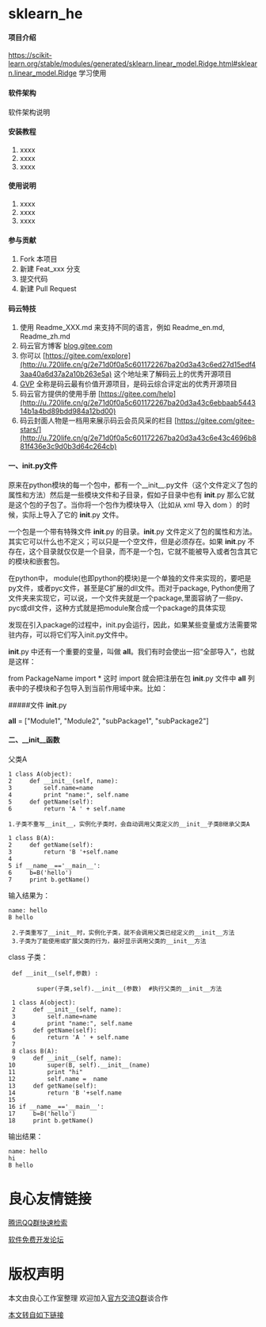 # sklearn_he

#### 项目介绍
https://scikit-learn.org/stable/modules/generated/sklearn.linear_model.Ridge.html#sklearn.linear_model.Ridge 学习使用

#### 软件架构
软件架构说明


#### 安装教程

1. xxxx
2. xxxx
3. xxxx

#### 使用说明

1. xxxx
2. xxxx
3. xxxx

#### 参与贡献

1. Fork 本项目
2. 新建 Feat_xxx 分支
3. 提交代码
4. 新建 Pull Request


#### 码云特技

1. 使用 Readme\_XXX.md 来支持不同的语言，例如 Readme\_en.md, Readme\_zh.md
2. 码云官方博客 [blog.gitee.com](http://u.720life.cn/g/4d9d51ba66eeb41dfb9759648c593bf554785fd0e6ab49d2f13e98afcb69bbc7)
3. 你可以 [https://gitee.com/explore](http://u.720life.cn/g/2e71d0f0a5c601172267ba20d3a43c6ed27d15edf43aa40a6d37a2a10b263e5a) 这个地址来了解码云上的优秀开源项目
4. [GVP](http://u.720life.cn/g/2e71d0f0a5c601172267ba20d3a43c6eb5ad9b84ebe402667383e4a11c785b2d) 全称是码云最有价值开源项目，是码云综合评定出的优秀开源项目
5. 码云官方提供的使用手册 [https://gitee.com/help](http://u.720life.cn/g/2e71d0f0a5c601172267ba20d3a43c6ebbaab544314b1a4bd89bdd984a12bd00)
6. 码云封面人物是一档用来展示码云会员风采的栏目 [https://gitee.com/gitee-stars/](http://u.720life.cn/g/2e71d0f0a5c601172267ba20d3a43c6e43c4696b881f436e3c9d0b3d64c264cb)

#### 一、__init__.py文件

原来在python模块的每一个包中，都有一个__init__.py文件（这个文件定义了包的属性和方法）然后是一些模块文件和子目录，假如子目录中也有 __init__.py 那么它就是这个包的子包了。当你将一个包作为模块导入（比如从 xml 导入 dom ）的时候，实际上导入了它的 __init__.py 文件。

一个包是一个带有特殊文件 __init__.py 的目录。__init__.py 文件定义了包的属性和方法。其实它可以什么也不定义；可以只是一个空文件，但是必须存在。如果 __init__.py 不存在，这个目录就仅仅是一个目录，而不是一个包，它就不能被导入或者包含其它的模块和嵌套包。

在python中， module(也即python的模块)是一个单独的文件来实现的，要吧是py文件，或者pyc文件，甚至是C扩展的dll文件。而对于package, Python使用了文件夹来实现它，可以说，一个文件夹就是一个package,里面容纳了一些py、pyc或dll文件，这种方式就是把module聚合成一个package的具体实现

发现在引入package的过程中，init.py会运行，因此，如果某些变量或方法需要常驻内存，可以将它们写入init.py文件中。

__init__.py 中还有一个重要的变量，叫做 __all__。我们有时会使出一招“全部导入”，也就是这样：

from PackageName import *
这时 import 就会把注册在包 __init__.py 文件中 __all__ 列表中的子模块和子包导入到当前作用域中来。比如：

#####文件 __init__.py

__all__ = ["Module1", "Module2", "subPackage1", "subPackage2"]

#### 二、__init__函数

父类A
```
1 class A(object):
2     def __init__(self, name):
3         self.name=name
4         print "name:", self.name
5     def getName(self):
6         return 'A ' + self.name
```

    1.子类不重写__init__，实例化子类时，会自动调用父类定义的__init__子类B继承父类A

```
1 class B(A):
2     def getName(self):
3         return 'B '+self.name
4  
5 if __name__=='__main__':
6     b=B('hello')
7     print b.getName()
```
输入结果为：
```
name: hello
B hello
```

     2.子类重写了__init__时，实例化子类，就不会调用父类已经定义的__init__方法
     3.子类为了能使用或扩展父类的行为，最好显示调用父类的__init__方法

 class 子类：

     def __init__(self,参数) :

            super(子类,self).__init__(参数)  #执行父类的__init__方法

```
 1 class A(object):
 2     def __init__(self, name):
 3         self.name=name
 4         print "name:", self.name
 5     def getName(self):
 6         return 'A ' + self.name
 7 
 8 class B(A):
 9     def __init__(self, name):
10         super(B, self).__init__(name)
11         print "hi"
12         self.name =  name
13     def getName(self):
14         return 'B '+self.name
15 
16 if __name__=='__main__':
17     b=B('hello')
18     print b.getName()
```
输出结果：
```
name: hello
hi
B hello
```



 # 良心友情链接

[腾讯QQ群快速检索](http://u.720life.cn/s/8cf73f7c)

[软件免费开发论坛](http://u.720life.cn/s/bbb01dc0)

# 版权声明 

本文由良心工作室整理 欢迎加入[官方交流Q群](https://u.720life.cn/s/f2316816)谈合作

[本文转自如下链接](http://u.720life.cn/g/2e71d0f0a5c601172267ba20d3a43c6e3edb5c857c0256bfcbcd15fb82ff9cfa400aa335102403e50c26c6665a9500e5e50e6c0aa9eef603ea9777c76ed6a3e0)